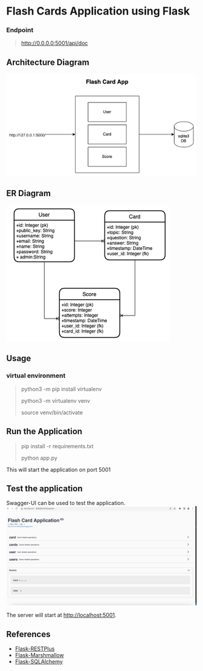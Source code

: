 # Flash Cards Application using  Flask

### Endpoint
> http://0.0.0.0:5001/api/doc

## Architecture Diagram

![architecture](architecture.png)

## ER Diagram

![er-diagram](er-diagram.png)

## Usage

### virtual environment

> python3 -m pip install virtualenv 
> 
> python3 -m virtualenv venv   
> 
> source venv/bin/activate

## Run the Application

> pip install -r requirements.txt
> 
> python app.py

This will start the application on port 5001

## Test the application

Swagger-UI can be used to test the application.
![alt text](sample-flask-application.png)

The server will start at <http://localhost:5001>.

## References

* [Flask-RESTPlus](https://flask-restplus.readthedocs.io/en/stable/index.html)
* [Flask-Marshmallow](https://flask-marshmallow.readthedocs.io/en/latest/)
* [Flask-SQLAlchemy](https://flask-sqlalchemy.palletsprojects.com/en/2.x/quickstart/)
